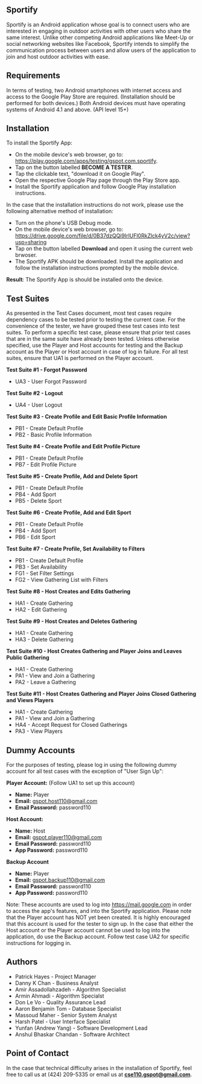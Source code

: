 ## Sportify
Sportify is an Android application whose goal is to connect
users who are interested in engaging in outdoor activities 
with other users who share the same interest. 
Unlike other competing Android applications like 
Meet-Up or social networking websites like Facebook, 
Sportify intends to simplify the communication process 
between users and allow users of the application to join and 
host outdoor activities with ease.

## Requirements
In terms of testing, two Android smartphones with internet access and
access to the Google Play Store are required. (Installation should
be performed for both devices.) Both Android devices must have operating
systems of Android 4.1 and above. (API level 15+)

## Installation
To install the Sportify App:
* On the mobile device's web browser, go to:
  https://play.google.com/apps/testing/gspot.com.sportify.
* Tap on the button labelled **BECOME A TESTER**.
* Tap the clickable text, "download it on Google Play".
* Open the respective Google Play page through the Play Store app.
* Install the Sportify application and follow Google Play installation
   instructions.

In the case that the installation instructions do not work, please
use the following alternative method of installation:
* Turn on the phone's USB Debug mode.
* On the mobile device's web browser, go to:
   https://drive.google.com/file/d/0B37dzQQi9IrlUFl0RkZlck4yV2c/view?usp=sharing
* Tap on the button labelled **Download** and open it using the current
   web brwoser.
* The Sportify APK should be downloaded. Install the application
   and follow the installation instructions prompted by the mobile device.

**Result**: The Sportify App is should be installed onto the device.

## Test Suites
As presented in the Test Cases document, most test cases require 
dependency cases to be tested prior to testing the current case.
For the convenience of the tester, we have grouped these test cases
into test suites. To perform a specific test case, please ensure that
prior test cases that are in the same suite have already been tested.
Unless otherwise specified, use the Player and Host accounts for testing
and the Backup account as the Player or Host account in case of log in
failure. For all test suites, ensure that UA1 is performed on the
Player account.

**Test Suite #1 - Forgot Password**
* UA3 - User Forgot Password

**Test Suite #2 - Logout**
* UA4 - User Logout

**Test Suite #3 - Create Profile and Edit Basic Profile Information**
* PB1 - Create Default Profile
* PB2 - Basic Profile Information

**Test Suite #4 - Create Profile and Edit Profile Picture**
* PB1 - Create Default Profile
* PB7 - Edit Profile Picture

**Test Suite #5 - Create Profile, Add and Delete Sport**
* PB1 - Create Default Profile
* PB4 - Add Sport
* PB5 - Delete Sport

**Test Suite #6 - Create Profile, Add and Edit Sport**
* PB1 - Create Default Profile
* PB4 - Add Sport
* PB6 - Edit Sport

**Test Suite #7 - Create Profile, Set Availability to Filters**
* PB1 - Create Default Profile
* PB3 - Set Availability
* FG1 - Set Filter Settings
* FG2 - View Gathering List with Filters

**Test Suite #8 - Host Creates and Edits Gathering**
* HA1 - Create Gathering
* HA2 - Edit Gathering

**Test Suite #9 - Host Creates and Deletes Gathering**
* HA1 - Create Gathering
* HA3 - Delete Gathering

**Test Suite #10 - Host Creates Gathering and Player Joins and Leaves Public Gathering**
* HA1 - Create Gathering
* PA1 - View and Join a Gathering
* PA2 - Leave a Gathering

**Test Suite #11 - Host Creates Gathering and Player Joins Closed Gathering and Views Players**
* HA1 - Create Gathering
* PA1 - View and Join a Gathering
* HA4 - Accept Request for Closed Gatherings
* PA3 - View Players


## Dummy Accounts
For the purposes of testing, please log in using the following dummy account for all test cases with the exception of "User Sign Up":

**Player Account:** (Follow UA1 to set up this account)
* **Name:** Player
* **Email:** gspot.host110@gmail.com
* **Email Password:** password110

**Host Account:** 
* **Name:** Host
* **Email:** gspot.player110@gmail.com
* **Email Password:** password110
* **App Password:** password110

**Backup Account**
* **Name:** Player
* **Email:** gspot.backup110@gmail.com
* **Email Password:** password110
* **App Password:** password110

Note: These accounts are used to log into https://mail.google.com in
      order to access the app's features, and into the Sportify application.
      Please note that the Player account has NOT yet been created. 
      It is highly encouraged that this account is used for the tester
      to sign up. In the case that either the Host account or the Player
      account cannot be used to log into the application, do use 
      the Backup account. Follow test case UA2 for specific instructions
      for logging in.

## Authors

* Patrick Hayes - Project Manager
* Danny K Chan - Business Analyst
* Amir Assadollahzadeh - Algorithm Specialist
* Armin Ahmadi - Algorithm Specialst
* Don Le Vo - Quality Assurance Lead
* Aaron Benjamin Tom - Database Specialist
* Massoud Maher - Senior System Analyst
* Harsh Patel - User Interface Specialist
* Yunfan (Andrew Yang) - Software Development Lead
* Anshul Bhaskar Chandan - Software Architect

## Point of Contact
In the case that  technical difficulty arises in the installation of 
Sportify, feel free to call us at (424) 209-5335 or email us at
**cse110.gspot@gmail.com**.
